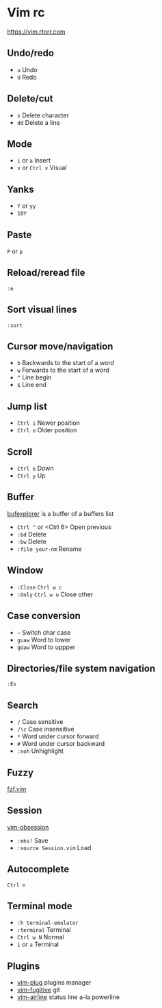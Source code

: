 # Vim rc

https://vim.rtorr.com

## Undo/redo

* `u` Undo
* `U` Redo

## Delete/cut

* `x`  Delete character
* `dd` Delete a line

## Mode

* `i` or `a`   Insert
* `v` or `Ctrl v` Visual

## Yanks

* `Y` or `yy`
* `10Y`

## Paste

`P` or `p`

## Reload/reread file

`:e`

## Sort visual lines

`:sort`

## Cursor move/navigation

* `b` Backwards to the start of a word
* `w` Forwards to the start of a word
* `^` Line begin
* `$` Line end

## Jump list

* `Ctrl i` Newer position
* `Ctrl o` Older position

## Scroll

* `Ctrl e` Down
* `Ctrl y` Up

## Buffer

[bufexplorer][] is a buffer of a buffers list

* `Ctrl ^` or <Ctrl 6>  Open previous
* `:bd`                 Delete
* `:bw`                 Delete
* `:file your-nm`       Rename

[bufexplorer]: https://github.com/jlanzarotta/bufexplorer

## Window

* `:Close` `Ctrl w c`
* `:Only`  `Ctrl w o` Close other

## Case conversion

* `~`    Switch char case
* `guaw` Word to lower
* `gUaw` Word to uppper

## Directories/file system navigation

`:Ex`

## Search

* `/`    Case sensitive
* `/\c`  Case insensitive
* `*`    Word under cursor forward
* `#`    Word under cursor backward
* `:noh` Unhighlight

## Fuzzy

[fzf.vim][]

[fzf.vim]: https://github.com/junegunn/fzf.vim

## Session

[vim-obsession][]

* `:mks!`               Save
* `:source Session.vim` Load

[vim-obsession]: https://github.com/tpope/vim-obsession

## Autocomplete

`Ctrl n`

## Terminal mode

* `:h terminal-emulator`
* `:terminal` Terminal
* `Ctrl w N`     Normal
* `i` or `a`  Terminal

## Plugins

* [vim-plug][] plugins manager
* [vim-fugitive][] git
* [vim-airline][] status line a-la powerline

[vim-plug]: https://github.com/junegunn/vim-plug
[vim-fugitive]: https://github.com/tpope/vim-fugitive
[vim-airline]: https://github.com/vim-airline/vim-airline
